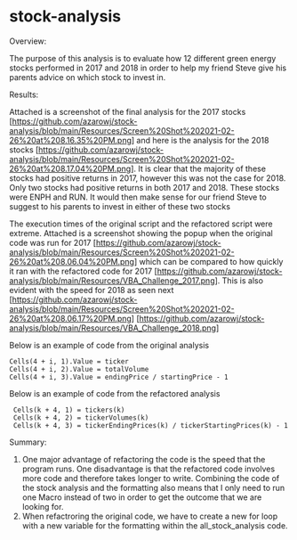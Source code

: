 # stock-analysis

Overview:

  The purpose of this analysis is to evaluate how 12 different green energy stocks performed in 2017 and 2018 in order to help my friend Steve give his parents advice on which       stock to invest in.
  
Results:

 Attached is a screenshot of the final analysis for the 2017 stocks [https://github.com/azarowj/stock-analysis/blob/main/Resources/Screen%20Shot%202021-02-26%20at%208.16.35%20PM.png] and here is the analysis for the 2018 stocks [https://github.com/azarowj/stock-analysis/blob/main/Resources/Screen%20Shot%202021-02-26%20at%208.17.04%20PM.png]. It is clear that the majority of these stocks had positive returns in 2017, however this was not the case for 2018. Only two stocks had positive returns in both 2017 and 2018. These stocks were ENPH and RUN. It would then make sense for our friend Steve to suggest to his parents to invest in either of these two stocks
 
 The execution times of the original script and the refactored script were extreme. Attached is a screenshot showing the popup when the original code was run for 2017 [https://github.com/azarowj/stock-analysis/blob/main/Resources/Screen%20Shot%202021-02-26%20at%208.06.04%20PM.png] which can be compared to how quickly it ran with the refactored code for 2017 [https://github.com/azarowj/stock-analysis/blob/main/Resources/VBA_Challenge_2017.png]. This is also evident with the speed for 2018 as seen next [https://github.com/azarowj/stock-analysis/blob/main/Resources/Screen%20Shot%202021-02-26%20at%208.06.17%20PM.png] [https://github.com/azarowj/stock-analysis/blob/main/Resources/VBA_Challenge_2018.png]
 
 Below is an example of code from the original analysis
 
 ```
Cells(4 + i, 1).Value = ticker
Cells(4 + i, 2).Value = totalVolume
Cells(4 + i, 3).Value = endingPrice / startingPrice - 1
 ```
 
 Below is an example of code from the refactored analysis
 
 ```
  Cells(k + 4, 1) = tickers(k)
  Cells(k + 4, 2) = tickerVolumes(k)
  Cells(k + 4, 3) = tickerEndingPrices(k) / tickerStartingPrices(k) - 1
 ```
 
 
Summary:
  1. One major advantage of refactoring the code is the speed that the program runs. One disadvantage is that the refactored code involves more code and therefore takes longer to      write. Combining the code of the stock analysis and the formatting also means that I only need to run one Macro instead of two in order to get the outcome that we are looking      for.
  2. When refactroring the original code, we have to create a new for loop with a new variable for the formatting within the all_stock_analysis code. 
